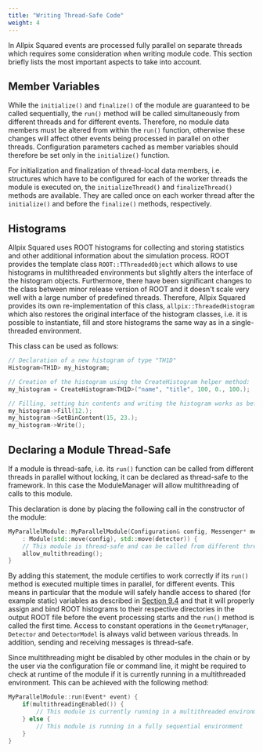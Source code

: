 ```yaml
---
title: "Writing Thread-Safe Code"
weight: 4
---
```


In Allpix Squared events are processed fully parallel on separate threads which requires some consideration when writing
module code. This section briefly lists the most important aspects to take into account.

## Member Variables

While the `initialize()` and `finalize()` of the module are guaranteed to be called sequentially, the `run()` method will be
called simultaneously from different threads and for different events. Therefore, no module data members must be altered from
within the `run()` function, otherwise these changes will affect other events being processed in parallel on other threads.
Configuration parameters cached as member variables should therefore be set only in the `initialize()` function.

For initialization and finalization of thread-local data members, i.e. structures which have to be configured for each of the
worker threads the module is executed on, the `initializeThread()` and `finalizeThread()` methods are available. They are
called once on each worker thread after the `initialize()` and before the `finalize()` methods, respectively.

## Histograms

Allpix Squared uses ROOT histograms for collecting and storing statistics and other additional information about the
simulation process. ROOT provides the template class `ROOT::TThreadedObject` which allows to use histograms in multithreaded
environments but slightly alters the interface of the histogram objects. Furthermore, there have been significant changes to
the class between minor release version of ROOT and it doesn't scale very well with a large number of predefined threads.
Therefore, Allpix Squared provides its own re-implementation of this class, `allpix::ThreadedHistogram` which also restores
the original interface of the histogram classes, i.e. it is possible to instantiate, fill and store histograms the same way
as in a single-threaded environment.

This class can be used as follows:

```cpp
// Declaration of a new histogram of type "TH1D"
Histogram<TH1D> my_histogram;

// Creation of the histogram using the CreateHistogram helper method:
my_histogram = CreateHistogram<TH1D>("name", "title", 100, 0., 100.);

// Filling, setting bin contents and writing the histogram works as before:
my_histogram->Fill(12.);
my_histogram->SetBinContent(15, 23.);
my_histogram->Write();
```

## Declaring a Module Thread-Safe

If a module is thread-safe, i.e. its `run()` function can be called from different threads in parallel without locking, it
can be declared as thread-safe to the framework. In this case the ModuleManager will allow multithreading of calls to this
module.

This declaration is done by placing the following call in the constructor of the module:

```cpp
MyParallelModule::MyParallelModule(Configuration& config, Messenger* messenger, std::shared_ptr<Detector> detector)
    : Module(std::move(config), std::move(detector)) {
    // This module is thread-safe and can be called from different threads simultaneously:
    allow_multithreading();
}
```

By adding this statement, the module certifies to work correctly if its `run()` method is executed multiple times in
parallel, for different events. This means in particular that the module will safely handle access to shared (for example
static) variables as described in [Section 9.4](../09_development/04_thread_safe_code.md#member-variables) and that it will
properly assign and bind ROOT histograms to their respective directories in the output ROOT file before the event processing
starts and the `run()` method is called the first time. Access to constant operations in the `GeometryManager`, `Detector`
and `DetectorModel` is always valid between various threads. In addition, sending and receiving messages is thread-safe.

Since multithreading might be disabled by other modules in the chain or by the user via the configuration file or command
line, it might be required to check at runtime of the module if it is currently running in a multithreaded environment. This
can be achieved with the following method:

```cpp
MyParallelModule::run(Event* event) {
    if(multithreadingEnabled()) {
        // This module is currently running in a multithreaded environment
    } else {
        // This module is running in a fully sequential environment
    }
}
```
